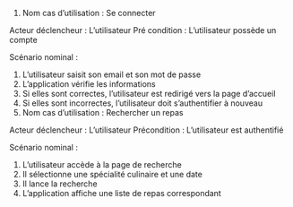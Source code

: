 1. Nom cas d’utilisation : Se connecter

Acteur déclencheur : L’utilisateur
Pré condition : L’utilisateur possède un compte

Scénario nominal :
1. L’utilisateur saisit son email et son mot de passe
2. L’application vérifie les informations
3. Si elles sont correctes, l’utilisateur est redirigé vers la page d’accueil
4. Si elles sont incorrectes, l’utilisateur doit s’authentifier à nouveau
2. Nom cas d’utilisation : Rechercher un repas

Acteur déclencheur : L’utilisateur
Précondition : L’utilisateur est authentifié

Scénario nominal :
1. L’utilisateur accède à la page de recherche
2. Il sélectionne une spécialité culinaire et une date
3. Il lance la recherche
4. L’application affiche une liste de repas correspondant


   
